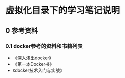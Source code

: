 # 虚拟化目录下的学习笔记说明

## 0 参考资料

### 0.1 docker参考的资料和书籍列表

- 《深入浅出docker》
- 《第一本Docker书》
- 《docker技术入门与实战》